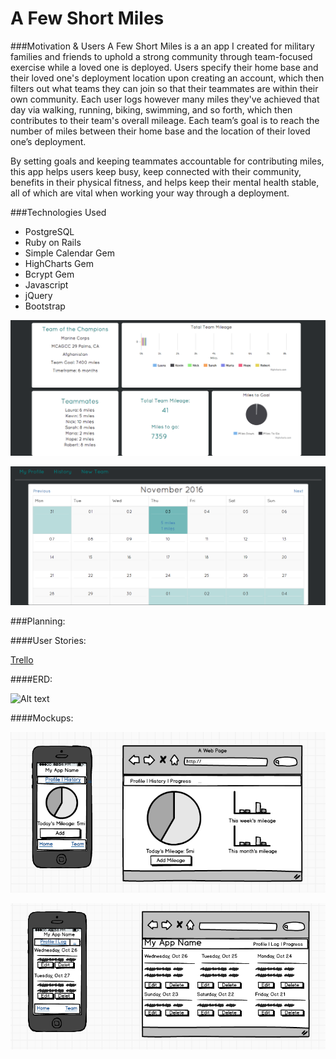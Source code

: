 # A Few Short Miles

###Motivation & Users
A Few Short Miles is a an app I created for military families and friends to uphold a strong community through team-focused exercise while a loved one is deployed.  Users specify their home base and their loved one's deployment location upon creating an account, which then filters out what teams they can join so that their teammates are within their own community. Each user logs however many miles they've achieved that day via walking, running, biking, swimming, and so forth, which then contributes to their team's overall mileage. Each team’s goal is to reach the number of miles between their home base and the location of their loved one’s deployment.

By setting goals and keeping teammates accountable for contributing miles, this app helps users keep busy, keep connected with their community, benefits in their physical fitness, and helps keep their mental health stable, all of which are vital when working your way through a deployment.

###Technologies Used
* PostgreSQL
* Ruby on Rails
* Simple Calendar Gem
* HighCharts Gem
* Bcrypt Gem
* Javascript
* jQuery
* Bootstrap

![Alt text](app/assets/images/team-show.png)

![Alt text](app/assets/images/history-log.png)

###Planning:

####User Stories:

[Trello](https://trello.com/b/hAzn52LM/final-project)

####ERD:

![Alt text](app/assets/images/Final-Project-erd.png)

####Mockups:

![Alt text](app/assets/images/mockup-user-show.png)


![Alt text](app/assets/images/mockup-history-log.png)

